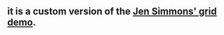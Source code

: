 ## it is a custom version of the [Jen Simmons' grid demo](https://labs.jensimmons.com/2019/01-004.html).